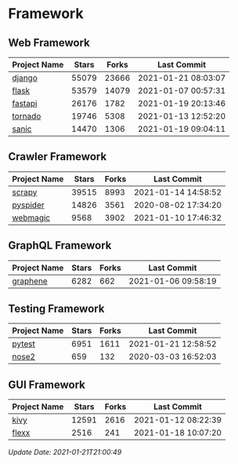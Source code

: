 # Framework

## Web Framework
| Project Name | Stars | Forks | Last Commit |
| ------------ | ----- | ----- | ----------- |
| [django](https://github.com/django/django) | 55079 | 23666 | 2021-01-21 08:03:07 |
| [flask](https://github.com/pallets/flask) | 53579 | 14079 | 2021-01-07 00:57:31 |
| [fastapi](https://github.com/tiangolo/fastapi) | 26176 | 1782 | 2021-01-19 20:13:46 |
| [tornado](https://github.com/tornadoweb/tornado) | 19746 | 5308 | 2021-01-13 12:52:20 |
| [sanic](https://github.com/sanic-org/sanic) | 14470 | 1306 | 2021-01-19 09:04:11 |

## Crawler Framework
| Project Name | Stars | Forks | Last Commit |
| ------------ | ----- | ----- | ----------- |
| [scrapy](https://github.com/scrapy/scrapy) | 39515 | 8993 | 2021-01-14 14:58:52 |
| [pyspider](https://github.com/binux/pyspider) | 14826 | 3561 | 2020-08-02 17:34:20 |
| [webmagic](https://github.com/code4craft/webmagic) | 9568 | 3902 | 2021-01-10 17:46:32 |

## GraphQL Framework
| Project Name | Stars | Forks | Last Commit |
| ------------ | ----- | ----- | ----------- |
| [graphene](https://github.com/graphql-python/graphene) | 6282 | 662 | 2021-01-06 09:58:19 |

## Testing Framework
| Project Name | Stars | Forks | Last Commit |
| ------------ | ----- | ----- | ----------- |
| [pytest](https://github.com/pytest-dev/pytest) | 6951 | 1611 | 2021-01-21 12:58:52 |
| [nose2](https://github.com/nose-devs/nose2) | 659 | 132 | 2020-03-03 16:52:03 |

## GUI Framework
| Project Name | Stars | Forks | Last Commit |
| ------------ | ----- | ----- | ----------- |
| [kivy](https://github.com/kivy/kivy) | 12591 | 2616 | 2021-01-12 08:22:39 |
| [flexx](https://github.com/flexxui/flexx) | 2516 | 241 | 2021-01-18 10:07:20 |

*Update Date: 2021-01-21T21:00:49*
